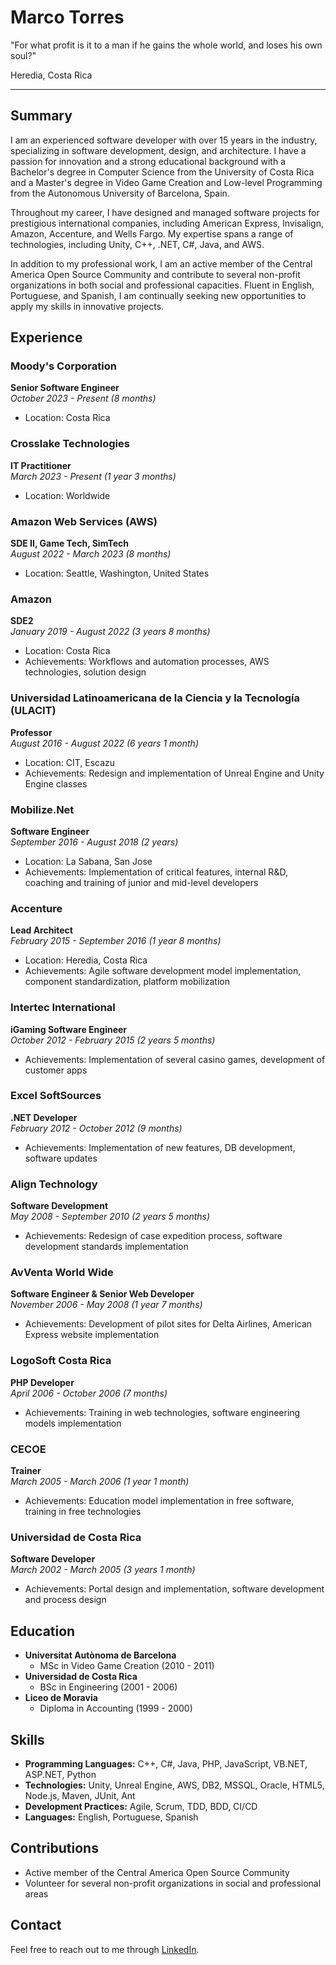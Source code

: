 # Marco Torres

"For what profit is it to a man if he gains the whole world, and loses his own soul?"

Heredia, Costa Rica

---

## Summary

I am an experienced software developer with over 15 years in the industry, specializing in software development, design, and architecture. I have a passion for innovation and a strong educational background with a Bachelor's degree in Computer Science from the University of Costa Rica and a Master's degree in Video Game Creation and Low-level Programming from the Autonomous University of Barcelona, Spain.

Throughout my career, I have designed and managed software projects for prestigious international companies, including American Express, Invisalign, Amazon, Accenture, and Wells Fargo. My expertise spans a range of technologies, including Unity, C++, .NET, C#, Java, and AWS.

In addition to my professional work, I am an active member of the Central America Open Source Community and contribute to several non-profit organizations in both social and professional capacities. Fluent in English, Portuguese, and Spanish, I am continually seeking new opportunities to apply my skills in innovative projects.

## Experience

### Moody's Corporation
**Senior Software Engineer**  
*October 2023 - Present (8 months)*  
- Location: Costa Rica

### Crosslake Technologies
**IT Practitioner**  
*March 2023 - Present (1 year 3 months)*  
- Location: Worldwide

### Amazon Web Services (AWS)
**SDE II, Game Tech, SimTech**  
*August 2022 - March 2023 (8 months)*  
- Location: Seattle, Washington, United States

### Amazon
**SDE2**  
*January 2019 - August 2022 (3 years 8 months)*  
- Location: Costa Rica  
- Achievements: Workflows and automation processes, AWS technologies, solution design

### Universidad Latinoamericana de la Ciencia y la Tecnología (ULACIT)
**Professor**  
*August 2016 - August 2022 (6 years 1 month)*  
- Location: CIT, Escazu  
- Achievements: Redesign and implementation of Unreal Engine and Unity Engine classes

### Mobilize.Net
**Software Engineer**  
*September 2016 - August 2018 (2 years)*  
- Location: La Sabana, San Jose  
- Achievements: Implementation of critical features, internal R&D, coaching and training of junior and mid-level developers

### Accenture
**Lead Architect**  
*February 2015 - September 2016 (1 year 8 months)*  
- Location: Heredia, Costa Rica  
- Achievements: Agile software development model implementation, component standardization, platform mobilization

### Intertec International
**iGaming Software Engineer**  
*October 2012 - February 2015 (2 years 5 months)*  
- Achievements: Implementation of several casino games, development of customer apps

### Excel SoftSources
**.NET Developer**  
*February 2012 - October 2012 (9 months)*  
- Achievements: Implementation of new features, DB development, software updates

### Align Technology
**Software Development**  
*May 2008 - September 2010 (2 years 5 months)*  
- Achievements: Redesign of case expedition process, software development standards implementation

### AvVenta World Wide
**Software Engineer & Senior Web Developer**  
*November 2006 - May 2008 (1 year 7 months)*  
- Achievements: Development of pilot sites for Delta Airlines, American Express website implementation

### LogoSoft Costa Rica
**PHP Developer**  
*April 2006 - October 2006 (7 months)*  
- Achievements: Training in web technologies, software engineering models implementation

### CECOE
**Trainer**  
*March 2005 - March 2006 (1 year 1 month)*  
- Achievements: Education model implementation in free software, training in free technologies

### Universidad de Costa Rica
**Software Developer**  
*March 2002 - March 2005 (3 years 1 month)*  
- Achievements: Portal design and implementation, software development and process design

## Education

- **Universitat Autònoma de Barcelona**
  - MSc in Video Game Creation (2010 - 2011)
- **Universidad de Costa Rica**
  - BSc in Engineering (2001 - 2006)
- **Liceo de Moravia**
  - Diploma in Accounting (1999 - 2000)

## Skills

- **Programming Languages:** C++, C#, Java, PHP, JavaScript, VB.NET, ASP.NET, Python
- **Technologies:** Unity, Unreal Engine, AWS, DB2, MSSQL, Oracle, HTML5, Node.js, Maven, JUnit, Ant
- **Development Practices:** Agile, Scrum, TDD, BDD, CI/CD
- **Languages:** English, Portuguese, Spanish

## Contributions

- Active member of the Central America Open Source Community
- Volunteer for several non-profit organizations in social and professional areas

## Contact

Feel free to reach out to me through [LinkedIn](https://www.linkedin.com/in/marco-torres/).
